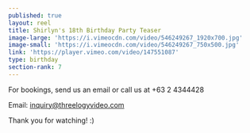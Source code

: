 ```yaml
---
published: true
layout: reel
title: Shirlyn's 18th Birthday Party Teaser
image-large: 'https://i.vimeocdn.com/video/546249267_1920x700.jpg'
image-small: 'https://i.vimeocdn.com/video/546249267_750x500.jpg'
link: 'https://player.vimeo.com/video/147551087'
type: birthday
section-rank: 7
---
```

For bookings, send us an email or call us at +63 2 4344428

Email: inquiry@threelogyvideo.com

Thank you for watching! :)
